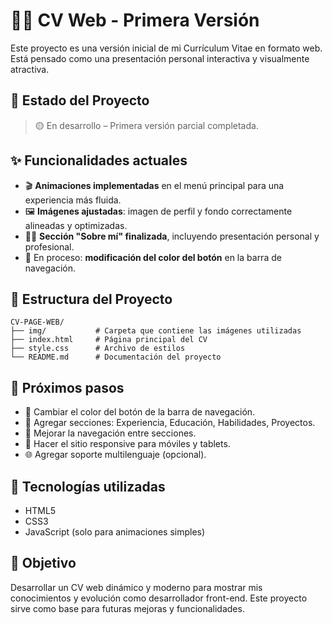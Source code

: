# 🧑‍💻 CV Web - Primera Versión

Este proyecto es una versión inicial de mi Currículum Vitae en formato web. Está pensado como una presentación personal interactiva y visualmente atractiva.

## 🚧 Estado del Proyecto

> 🟡 En desarrollo – Primera versión parcial completada.

## ✨ Funcionalidades actuales

- 🎬 **Animaciones implementadas** en el menú principal para una experiencia más fluida.
- 🖼️ **Imágenes ajustadas**: imagen de perfil y fondo correctamente alineadas y optimizadas.
- 🧍‍♂️ **Sección "Sobre mí" finalizada**, incluyendo presentación personal y profesional.
- 🎨 En proceso: **modificación del color del botón** en la barra de navegación.

## 📁 Estructura del Proyecto

```plaintext
CV-PAGE-WEB/
├── img/           # Carpeta que contiene las imágenes utilizadas
├── index.html     # Página principal del CV
├── style.css      # Archivo de estilos
└── README.md      # Documentación del proyecto
```

## 📌 Próximos pasos

- 🔘 Cambiar el color del botón de la barra de navegación.
- 📄 Agregar secciones: Experiencia, Educación, Habilidades, Proyectos.
- 🧭 Mejorar la navegación entre secciones.
- 📱 Hacer el sitio responsive para móviles y tablets.
- 🌐 Agregar soporte multilenguaje (opcional).

## 🚀 Tecnologías utilizadas

- HTML5  
- CSS3  
- JavaScript (solo para animaciones simples)

## 🎯 Objetivo

Desarrollar un CV web dinámico y moderno para mostrar mis conocimientos y evolución como desarrollador front-end. Este proyecto sirve como base para futuras mejoras y funcionalidades.

